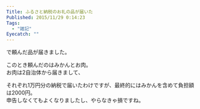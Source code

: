 ```yaml
---
Title: ふるさと納税のお礼の品が届いた
Published: 2015/11/29 0:14:23
Tags:
  - "雑記"
Eyecatch: ""
---
```

<?# OEmbed "https://blog.hitsujin.jp/entry/2015/11/08/235404" /?>

で頼んだ品が届きました。  

このとき頼んだのはみかんとお肉。  
お肉は2自治体から届きまして、  

<?# Twitter 670618341237633024 /?>

<?# Twitter 670619281554477056 /?>

それぞれ1万円分の納税で届いたわけですが、最終的にはみかんを含めて負担額は2000円。  
申告しなくてもよくなりましたし、やらなきゃ損ですね。